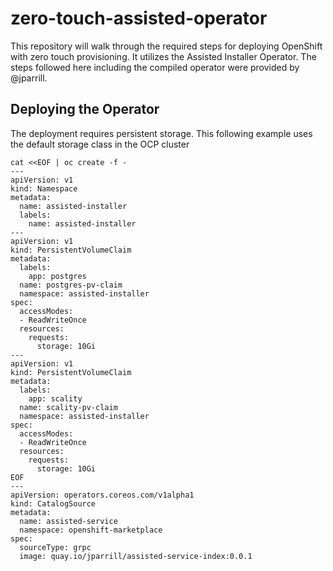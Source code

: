# zero-touch-assisted-operator

This repository will walk through the required steps for deploying OpenShift with zero touch provisioning. It utilizes the Assisted Installer Operator. The steps followed here including the compiled operator were provided by @jparrill.

## Deploying the Operator

The deployment requires persistent storage. This following example uses the default storage class in the OCP cluster
```
cat <<EOF | oc create -f -
---
apiVersion: v1
kind: Namespace
metadata:
  name: assisted-installer
  labels:
    name: assisted-installer
---
apiVersion: v1
kind: PersistentVolumeClaim
metadata:
  labels:
    app: postgres
  name: postgres-pv-claim
  namespace: assisted-installer
spec:
  accessModes:
  - ReadWriteOnce
  resources:
    requests:
      storage: 10Gi
---
apiVersion: v1
kind: PersistentVolumeClaim
metadata:
  labels:
    app: scality
  name: scality-pv-claim
  namespace: assisted-installer
spec:
  accessModes:
  - ReadWriteOnce
  resources:
    requests:
      storage: 10Gi
EOF
---
apiVersion: operators.coreos.com/v1alpha1
kind: CatalogSource
metadata:
  name: assisted-service
  namespace: openshift-marketplace
spec:
  sourceType: grpc
  image: quay.io/jparrill/assisted-service-index:0.0.1
  ```
